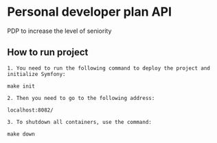 # Personal developer plan API
PDP to increase the level of seniority


## How to run project
	1. You need to run the following command to deploy the project and initialize Symfony:
	
```make init```

	2. Then you need to go to the following address:

```localhost:8082/```

	3. To shutdown all containers, use the command:
```make down```
